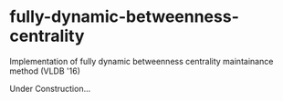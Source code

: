 # fully-dynamic-betweenness-centrality
Implementation of fully dynamic betweenness centrality maintainance method (VLDB '16)

Under Construction...

